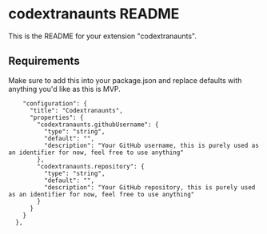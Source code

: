 # codextranaunts README

This is the README for your extension "codextranaunts".

## Requirements

Make sure to add this into your package.json and replace defaults with anything you'd like as this is MVP.

```"contributes": {
    "configuration": {
      "title": "Codextranaunts",
      "properties": {
        "codextranaunts.githubUsername": {
          "type": "string",
          "default": "",
          "description": "Your GitHub username, this is purely used as an identifier for now, feel free to use anything"
        },
        "codextranaunts.repository": {
          "type": "string",
          "default": "",
          "description": "Your GitHub repository, this is purely used as an identifier for now, feel free to use anything"
        }
      }
    }
  },
```
